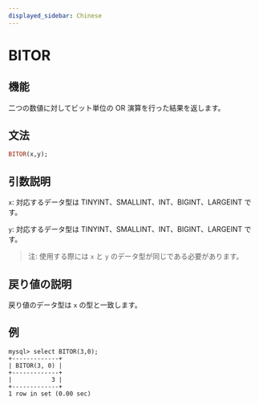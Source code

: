 ```yaml
---
displayed_sidebar: Chinese
---
```


# BITOR

## 機能

二つの数値に対してビット単位の OR 演算を行った結果を返します。

## 文法

```Haskell
BITOR(x,y);
```

## 引数説明

`x`: 対応するデータ型は TINYINT、SMALLINT、INT、BIGINT、LARGEINT です。

`y`: 対応するデータ型は TINYINT、SMALLINT、INT、BIGINT、LARGEINT です。

> 注: 使用する際には `x` と `y` のデータ型が同じである必要があります。

## 戻り値の説明

戻り値のデータ型は `x` の型と一致します。

## 例

```Plain Text
mysql> select BITOR(3,0);
+-------------+
| BITOR(3, 0) |
+-------------+
|           3 |
+-------------+
1 row in set (0.00 sec)
```
